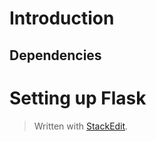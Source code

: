 
# Introduction
## Dependencies
# Setting up Flask


> Written with [StackEdit](https://stackedit.io/).
<!--stackedit_data:
eyJoaXN0b3J5IjpbLTc3NjIwOTA1MSwtMTExNDgzODA5NF19
-->